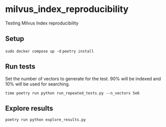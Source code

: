 # milvus_index_reproducibility
Testing Milvus Index reproducibility


## Setup
`sudo docker compose up -d`
`poetry install`

## Run tests
Set the number of vectors to generate for the test. 90% will be indexed and 10% will be used for searching.

`time poetry run python run_repeated_tests.py --n_vectors 5e6`

## Explore results
`poetry run python explore_results.py`
